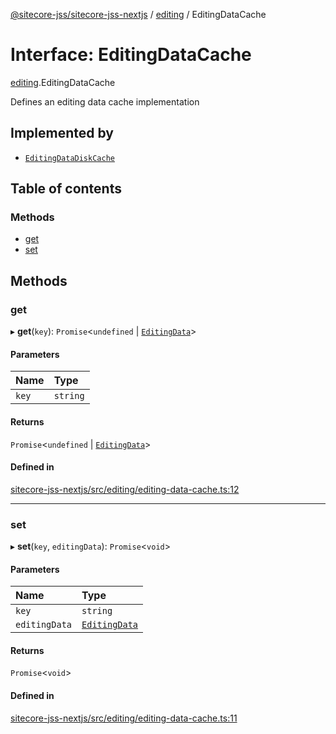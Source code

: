 [@sitecore-jss/sitecore-jss-nextjs](../README.md) / [editing](../modules/editing.md) / EditingDataCache

# Interface: EditingDataCache

[editing](../modules/editing.md).EditingDataCache

Defines an editing data cache implementation

## Implemented by

- [`EditingDataDiskCache`](../classes/editing.EditingDataDiskCache.md)

## Table of contents

### Methods

- [get](editing.EditingDataCache.md#get)
- [set](editing.EditingDataCache.md#set)

## Methods

### get

▸ **get**(`key`): `Promise`<`undefined` \| [`EditingData`](../modules/editing.md#editingdata)\>

#### Parameters

| Name | Type |
| :------ | :------ |
| `key` | `string` |

#### Returns

`Promise`<`undefined` \| [`EditingData`](../modules/editing.md#editingdata)\>

#### Defined in

[sitecore-jss-nextjs/src/editing/editing-data-cache.ts:12](https://github.com/Sitecore/jss/blob/618adb76d/packages/sitecore-jss-nextjs/src/editing/editing-data-cache.ts#L12)

___

### set

▸ **set**(`key`, `editingData`): `Promise`<`void`\>

#### Parameters

| Name | Type |
| :------ | :------ |
| `key` | `string` |
| `editingData` | [`EditingData`](../modules/editing.md#editingdata) |

#### Returns

`Promise`<`void`\>

#### Defined in

[sitecore-jss-nextjs/src/editing/editing-data-cache.ts:11](https://github.com/Sitecore/jss/blob/618adb76d/packages/sitecore-jss-nextjs/src/editing/editing-data-cache.ts#L11)
